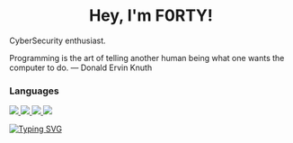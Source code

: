 <h1 align="center">Hey, I'm F0RTY!</h1>

<div align="center">
  </a>
</div>

CyberSecurity enthusiast.

Programming is the art of telling another human being what one wants the computer to do. ― Donald Ervin Knuth

<H3>Languages</H3>
<a href=""><img src="https://img.shields.io/badge/Python-3776AB?logo=python&logoColor=white"</a>
<a href=""><img src="https://img.shields.io/badge/HTML-E34F26?logo=HTML5&logoColor=white"</a>
<a href=""><img src="https://shields.io/badge/JavaScript-F7DF1E?logo=JavaScript&logoColor=white"</a>
<a href=""><img src="https://img.shields.io/badge/Bash-557C94?logo=KaliLinux&logoColor=white"</a>
  
<br>
  
<a href="https://git.io/typing-svg"><img src="https://readme-typing-svg.herokuapp.com?font=Lexend&size=28&pause=1000&color=00F706&width=435&lines=Until+Next+Time+%E2%80%94+!" alt="Typing SVG" /></a>

